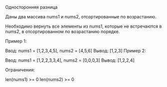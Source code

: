 Односторонняя разница

Даны два массива nums1 и nums2, отсортированные по возрастанию.

Необходимо вернуть все элементы из nums1, которые не встречаются в nums2, в отсортированном по возрастанию порядке.

Пример 1:

Ввод: nums1 = [1,2,3,4,5], nums2 = [4,5,6]
Вывод: [1,2,3]
Пример 2:

Ввод: nums1 = [1,2,2,3,3,4], nums2 = [0,0,0,3]
Вывод: [1,2,2,4]

Ограничения:

len(nums1) >= 0
len(nums2) >= 0